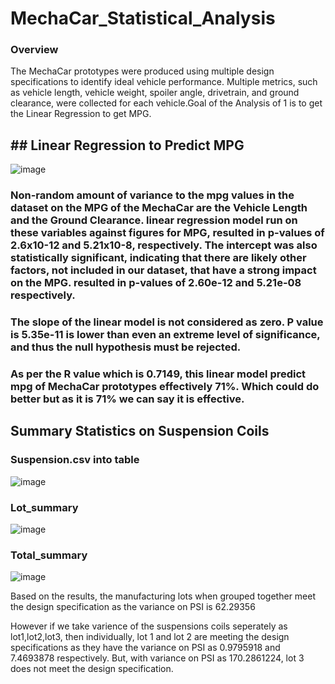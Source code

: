 
# MechaCar_Statistical_Analysis
### Overview

The MechaCar prototypes were produced using multiple design specifications to identify ideal vehicle performance. Multiple metrics, such as vehicle length, vehicle weight, spoiler angle, drivetrain, and ground clearance, were collected for each vehicle.Goal of the Analysis of 1 is to get the Linear Regression to get MPG.

## ## Linear Regression to Predict MPG


![image](https://user-images.githubusercontent.com/100485119/173167150-7ab001b8-5aee-4c3c-b7d4-f575d4787275.png)

### Non-random amount of variance to the mpg values in the dataset on the MPG of the MechaCar are the Vehicle Length and the Ground Clearance.  linear regression model run on these variables against figures for MPG, resulted in p-values of 2.6x10-12 and 5.21x10-8, respectively. The intercept was also statistically significant, indicating that there are likely other factors, not included in our dataset, that have a strong impact on the MPG. resulted in p-values of 2.60e-12 and 5.21e-08 respectively.

### The slope of the linear model is not considered as zero. P value is 5.35e-11 is lower than even an extreme level of significance, and thus the null hypothesis must be rejected. 

### As per the R value which is 0.7149, this linear model predict mpg of MechaCar prototypes effectively 71%. Which could do better but as it is 71% we can say it is effective.

## Summary Statistics on Suspension Coils
### Suspension.csv into table
![image](https://user-images.githubusercontent.com/100485119/173209208-5a4ce0e3-fce1-4bd3-bc27-e1e0be953f47.png)
### Lot_summary

![image](https://user-images.githubusercontent.com/100485119/173209098-0aa9e511-a3a4-4bc5-9586-926d6c07af93.png)
### Total_summary

![image](https://user-images.githubusercontent.com/100485119/173209096-66a7c6be-ca65-47bc-9fe7-1ed3537e28e1.png)

Based on the results, the manufacturing lots when grouped together meet the design specification as the variance on PSI is 62.29356

However if we take varience of the suspensions coils seperately as lot1,lot2,lot3, then individually, lot 1 and lot 2 are meeting the design specifications as they have the variance on PSI as 0.9795918 and 7.4693878 respectively. But, with variance on PSI as 170.2861224, lot 3 does not meet the design specification.

